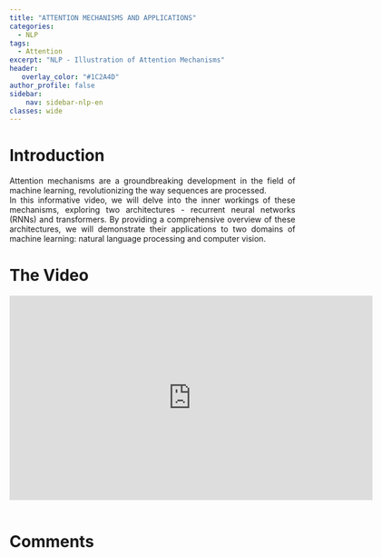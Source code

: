 ```yaml
---
title: "ATTENTION MECHANISMS AND APPLICATIONS"
categories:
  - NLP
tags:
  - Attention
excerpt: "NLP - Illustration of Attention Mechanisms"
header:
   overlay_color: "#1C2A4D"
author_profile: false
sidebar:
    nav: sidebar-nlp-en
classes: wide
---
```


# Introduction

<p style="text-align:justify;">
Attention mechanisms are a groundbreaking development in the field of machine learning, revolutionizing the way sequences are processed.<br>
In this informative video, we will delve into the inner workings of these mechanisms, exploring two  architectures - recurrent neural networks (RNNs) and transformers.
By providing a comprehensive overview of these architectures, we will demonstrate their applications to two domains of machine learning: natural language processing and computer vision.
</p>

# The Video
<iframe width="640" height="360" src="https://www.youtube-nocookie.com/embed/rZGJJtYA4xs" frameborder="0" allowfullscreen></iframe>
<br><br>

# Comments
<script src="https://utteranc.es/client.js"
        repo="catie-aq/blog-vaniila"
        issue-term="pathname"
        label="[Comments]"
        theme="github-dark"
        crossorigin="anonymous"
        async>
</script>

